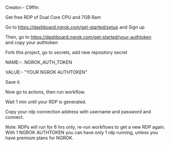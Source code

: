 Creator:- C9ffin

Get free RDP of Dual Core CPU and 7GB Ram

Go to https://dashboard.ngrok.com/get-started/setup and Sign up

Then, go to https://dashboard.ngrok.com/get-started/your-authtoken       
and copy your authtoken

Fork this project, go to secrets, add new repository secret 

NAME:-.  NGROK_AUTH_TOKEN

VALUE:- "YOUR NGROK AUTHTOKEN"

Save it.

Now go to actions, then run workflow.

Wait 1 min until your RDP is generated.

Copy your rdp connection address with username and password and connect.

Note: RDPs will run for 6 hrs only, re-run workflows to get a new RDP again.
        With 1 NGROK  AUTHTOKEN you can have only 1 rdp running, unless you have premium plans for NGROK.
